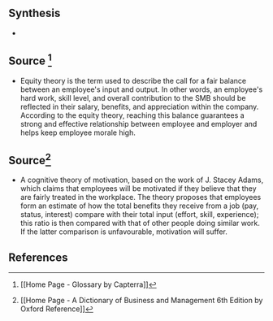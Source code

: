 ## Synthesis
- 
## Source [^1]
- Equity theory is the term used to describe the call for a fair balance between an employee's input and output. In other words, an employee's hard work, skill level, and overall contribution to the SMB should be reflected in their salary, benefits, and appreciation within the company. According to the equity theory, reaching this balance guarantees a strong and effective relationship between employee and employer and helps keep employee morale high.
## Source[^2]
- A cognitive theory of motivation, based on the work of J. Stacey Adams, which claims that employees will be motivated if they believe that they are fairly treated in the workplace. The theory proposes that employees form an estimate of how the total benefits they receive from a job (pay, status, interest) compare with their total input (effort, skill, experience); this ratio is then compared with that of other people doing similar work. If the latter comparison is unfavourable, motivation will suffer.
## References

[^1]: [[Home Page - Glossary by Capterra]]
[^2]: [[Home Page - A Dictionary of Business and Management 6th Edition by Oxford Reference]]